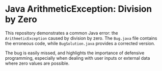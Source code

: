 # Java ArithmeticException: Division by Zero

This repository demonstrates a common Java error: the `ArithmeticException` caused by division by zero.  The `Bug.java` file contains the erroneous code, while `BugSolution.java` provides a corrected version.

The bug is easily missed, and highlights the importance of defensive programming, especially when dealing with user inputs or external data where zero values are possible.